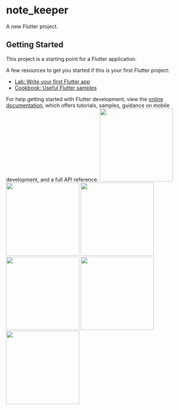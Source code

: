 # note_keeper

A new Flutter project.

## Getting Started

This project is a starting point for a Flutter application.

A few resources to get you started if this is your first Flutter project:

- [Lab: Write your first Flutter app](https://docs.flutter.dev/get-started/codelab)
- [Cookbook: Useful Flutter samples](https://docs.flutter.dev/cookbook)

For help getting started with Flutter development, view the
[online documentation](https://docs.flutter.dev/), which offers tutorials,
samples, guidance on mobile development, and a full API reference.
<img src="https://user-images.githubusercontent.com/123537483/234523406-cc52403c-84e5-45ec-a816-ececc3332365.jpg"  width="200px">
<img src="https://user-images.githubusercontent.com/123537483/234376237-fd5e3406-bcc2-42c3-89db-e48d52946337.mp4"  width="200px">
<img src="https://user-images.githubusercontent.com/123537483/234376274-59205f19-06ef-48c8-a547-201d8704119e.mp4"  width="200px">
<img src="https://user-images.githubusercontent.com/123537483/234376306-70a97e51-0fed-4318-be40-79744e28b99c.mp4"  width="200px">
<img src="https://user-images.githubusercontent.com/123537483/234522761-5d3caa5a-20a5-4b97-8512-01edae7253f4.mp4"  width="200px">
<img src="https://user-images.githubusercontent.com/123537483/234376329-4a16ab90-7d1a-4bc0-a905-c5772ccaeebb.mp4"  width="200px">

























